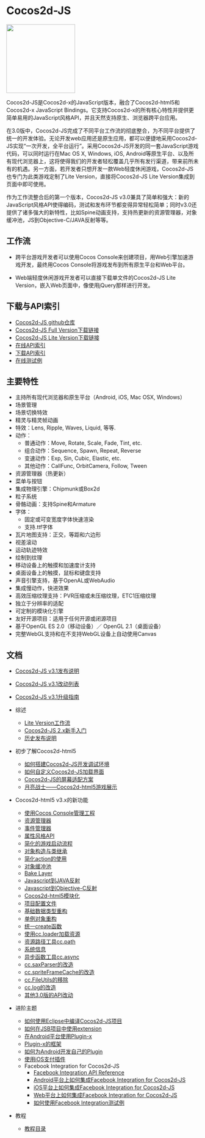 # Cocos2d-JS

<img src="http://www.cocos2d-x.org/attachments/download/1508" height=180> 

Cocos2d-JS是Cocos2d-x的JavaScript版本，融合了Cocos2d-html5和Cocos2d-x JavaScript Bindings。它支持Cocos2d-x的所有核心特性并提供更简单易用的JavaScript风格API，并且天然支持原生、浏览器跨平台应用。

在3.0版中，Cocos2d-JS完成了不同平台工作流的彻底整合，为不同平台提供了统一的开发体验。无论开发web应用还是原生应用，都可以便捷地采用Cocos2d-JS实现“一次开发，全平台运行”。采用Cocos2d-JS开发的同一套JavaScript游戏代码，可以同时运行在Mac OS X, Windows, iOS, Android等原生平台、以及所有现代浏览器上，这将使得我们的开发者轻松覆盖几乎所有发行渠道，带来前所未有的机遇。另一方面，若开发者只想开发一款Web轻度休闲游戏，Cocos2d-JS也专门为此类游戏定制了Lite Version，直接将Cocos2d-JS Lite Version集成到页面中即可使用。

作为工作流整合后的第一个版本，Cocos2d-JS v3.0兼具了简单和强大：新的JavaScript风格API使得编码，测试和发布环节都变得异常轻松简单；同时v3.0还提供了诸多强大的新特性，比如Spine动画支持，支持热更新的资源管理器，对象缓冲池，JS到Objective-C/JAVA反射等等。

## 工作流

- 跨平台游戏开发者可以使用Cocos Console来创建项目，用Web引擎加速游戏开发，最终用Cocos Console将游戏发布到所有原生平台和Web平台。

- Web端轻度休闲游戏开发者可以直接下载单文件的Cocos2d-JS Lite Version，嵌入Web页面中，像使用jQuery那样进行开发。

## 下载与API索引

- [Cocos2d-JS github仓库](http://github.com/cocos2d/cocos2d-js/)
- [Cocos2d-JS Full Version下载链接](http://cn.cocos2d-x.org/download)
- [Cocos2d-JS Lite Version下载链接](http://www.cocos2d-x.org/filecenter/jsbuilder)
- [在线API索引](http://www.cocos2d-x.org/wiki/Reference)
- [下载API索引](http://www.cocos2d-x.org/filedown/Cocos2d-JS-v3.0-API.zip)
- [在线测试例](http://cocos2d-x.org/js-tests/)

## 主要特性

* 主持所有现代浏览器和原生平台（Android, iOS, Mac OSX, Windows）
* 场景管理
* 场景切换特效
* 精灵与精灵帧动画
* 特效：Lens, Ripple, Waves, Liquid, 等等.
* 动作：
    * 普通动作：Move, Rotate, Scale, Fade, Tint, etc.
    * 组合动作：Sequence, Spawn, Repeat, Reverse
    * 变速动作：Exp, Sin, Cubic, Elastic, etc.
    * 其他动作：CallFunc, OrbitCamera, Follow, Tween
* 资源管理器（热更新）
* 菜单与按钮
* 集成物理引擎：Chipmunk或Box2d
* 粒子系统
* 骨骼动画：支持Spine和Armature
* 字体：
    * 固定或可变宽度字体快速渲染
    * 支持.ttf字体
* 瓦片地图支持：正交，等距和六边形
* 视差滚动
* 运动轨迹特效
* 绘制到纹理
* 移动设备上的触摸和加速度计支持
* 桌面设备上的触摸，鼠标和键盘支持
* 声音引擎支持，基于OpenAL或WebAudio
* 集成慢动作，快进效果
* 高效压缩纹理支持：PVR压缩或未压缩纹理，ETC1压缩纹理
* 独立于分辨率的适配
* 可定制的模块化引擎
* 友好开源项目：适用于任何开源或闭源项目
* 基于OpenGL ES 2.0（移动设备）／ OpenGL 2.1（桌面设备）
* 完整WebGL支持和在不支持WebGL设备上自动使用Canvas
   
## 文档

- [Cocos2d-JS v3.1发布说明](./release-notes/v3.1/release-note/zh.md)
- [Cocos2d-JS v3.1改动列表](./release-notes/v3.1/changelog/en.md)
- [Cocos2d-JS v3.1升级指南](./release-notes/v3.0rc0/upgrade-guide/zh.md)

- 综述
    - [Lite Version工作流](./v3/lite-version/zh.md)
	- [Cocos2d-JS 2.x新手入门](./v2/getting-started_with-cocos2d-html5/zh.md)
	- [历史发布说明](./release-notes/zh.md)
	
- 初步了解Cocos2d-html5
    - [如何搭建Cocos2d-JS开发调试环境](./v2/setup-devenv/zh.md)
    - [如何自定义Cocos2d-JS加载界面](./v2/customize-loading-screen/zh.md)
    - [Cocos2d-JS的屏幕适配方案](./v2/resolution-policy-design/zh.md)
    - [月亮战士——Cocos2d-html5游戏展示](./v2/moonwarriors-cocos2d-html5-showcase/zh.md)
    
- Cocos2d-html5 v3.x的新功能
    - [使用Cocos Console管理工程](./v2/cocos-console/zh.md)
    - [资源管理器](./v3/assets-manager/zh.md)
    - [事件管理器](./v3/eventManager/zh.md)
    - [属性风格API](./v3/getter-setter-api/zh.md)
    - [简化的游戏启动流程](./v3/cc-game/zh.md)
    - [对象构造与类继承](./v3/inheritance/zh.md)
    - [简化action的使用](./v3/cc-actions/zh.md)
    - [对象缓冲池](./v3/cc-pool/zh.md)
    - [Bake Layer](./v3/bake-layer/zh.md)
    - [Javascript到JAVA反射](./v3/reflection/zh.md)
    - [Javascript到Objective-C反射](./v3/reflection-oc/zh.md)
    - [Cocos2d-html5模块化](./v3/moduleconfig-json/zh.md)
    - [项目配置文件](./v3/project-json/zh.md)
    - [基础数据类型重构](./v3/basic-data/zh.md)
    - [单例对象重构](./v3/singleton-objs/zh.md)
    - [统一create函数](./v3/create-api/zh.md)
    - [使用cc.loader加载资源](./v3/cc-loader/zh.md)
    - [资源路径工具cc.path](./v3/cc-path/zh.md)
    - [系统信息](./v3/cc-sys/zh.md)
    - [异步函数工具cc.async](./v3/cc-async/zh.md)
    - [cc.saxParser的改造](./v3/cc-saxparser/zh.md)
    - [cc.spriteFrameCache的改造](./v3/cc-spriteframecache/zh.md)
    - [cc.FileUtils的移除](./v3/cc-fileutils/zh.md)
    - [cc.log的改造](./v3/cc-log/zh.md)
    - [其他3.0版的API改动](./v3/more-change-from-v2-to-v3/zh.md)
    
- 进阶主题
    - [如何使用Eclipse中编译Cocos2d-JS项目](./v3/jsb/compilation-in-eclipse/zh.md)
    - [如何在JSB项目中使用extension](./jsb/jsb-extension/zh.md)
    - [在Android平台使用Plugin-x](./jsb/plugin-x/how-to-use-plugin-x-on-android/zh.md)
    - [Plugin-x的框架](./jsb/plugin-x/plugin-x-architecture/zh.md)
    - [如何为Android开发自己的Plugin](./jsb/plugin-x/how-to-write-your-own-plugin-for-android/zh.md)
    - [使用iOS支付插件](./jsb/plugin-x/ios-iap/zh.md)
    - Facebook Integration for Cocos2d-JS
        - [Facebook Integration API Reference](./facebook-sdk/api-reference/en.md)
        - [Android平台上如何集成Facebook Integration for Cocos2d-JS](./facebook-sdk/facebook-sdk-on-android/zh.md)
        - [iOS平台上如何集成Facebook Integration for Cocos2d-JS](./facebook-sdk/facebook-sdk-on-ios/zh.md)
        - [Web平台上如何集成Facebook Integration for Cocos2d-JS](./facebook-sdk/facebook-sdk-on-web/zh.md)
        - [如何使用Facebook Integration测试例](./facebook-sdk/facebook-test-case/zh.md)

- 教程
    - [教程目录](../../../tutorial/framework/html5/zh.md)

